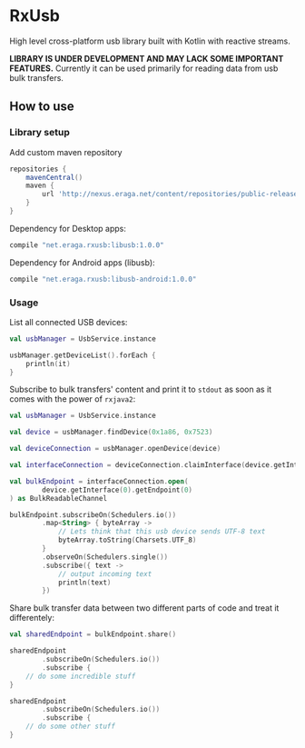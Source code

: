 # RxUsb
High level cross-platform usb library built with Kotlin with reactive streams.

**LIBRARY IS UNDER DEVELOPMENT AND MAY LACK SOME IMPORTANT FEATURES.** Currently it can be used primarily for reading data from usb bulk transfers. 

## How to use

### Library setup 

Add custom maven repository
```gradle
repositories {
    mavenCentral()
    maven {
        url 'http://nexus.eraga.net/content/repositories/public-releases/'
    }
}
```

Dependency for Desktop apps:
```gradle
compile "net.eraga.rxusb:libusb:1.0.0"
```

Dependency for Android apps (libusb):

```gradle
compile "net.eraga.rxusb:libusb-android:1.0.0"
```

### Usage 

List all connected USB devices:
```kotlin
val usbManager = UsbService.instance

usbManager.getDeviceList().forEach {
    println(it)
}
```

Subscribe to bulk transfers' content and print it to `stdout` as soon as it comes with the power of `rxjava2`:
```kotlin
val usbManager = UsbService.instance

val device = usbManager.findDevice(0x1a86, 0x7523)

val deviceConnection = usbManager.openDevice(device)

val interfaceConnection = deviceConnection.claimInterface(device.getInterface(0))

val bulkEndpoint = interfaceConnection.open(
        device.getInterface(0).getEndpoint(0)
) as BulkReadableChannel

bulkEndpoint.subscribeOn(Schedulers.io())
        .map<String> { byteArray ->
            // Lets think that this usb device sends UTF-8 text
            byteArray.toString(Charsets.UTF_8)
        }
        .observeOn(Schedulers.single())
        .subscribe({ text ->
            // output incoming text
            println(text)
        })
```

Share bulk transfer data between two different parts of code and treat it differentely: 
```kotlin
val sharedEndpoint = bulkEndpoint.share()

sharedEndpoint
        .subscribeOn(Schedulers.io())
        .subscribe {
    // do some incredible stuff
}

sharedEndpoint
        .subscribeOn(Schedulers.io())
        .subscribe {
    // do some other stuff
}
```
